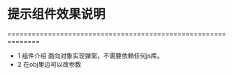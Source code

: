 # 提示组件效果说明 #
==============================================================
+ 1 组件介绍 面向对象实现弹窗，不需要依赖任何js库。
+ 2 在obj里边可以改参数
